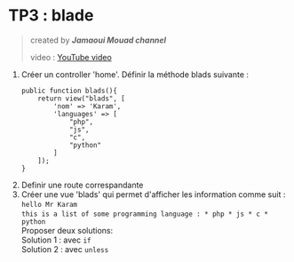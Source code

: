 # TP3 : blade
> created by ***Jamaoui Mouad channel***
> 
> video : <a href="https://youtu.be/w6V8DylTKtU?si=Zw3xsm81s-PDjTfJ">YouTube video</a>

1. Créer un controller 'home'. Définir la méthode blads suivante :
    ```
    public function blads(){
        return view("blads", [
            'nom' => 'Karam',
            'languages' => [
                "php",
                "js",
                "c",
                "python"
            ]
        ]);
    }
    ```
1. Definir une route correspandante
1. Créer une vue 'blads' qui permet d'afficher les information comme suit :<br>
    `
        hello Mr Karam
    `<br>
    `
    this is a list of some programming language :
        * php
        * js
        * c
        * python
    `<br>
    Proposer deux solutions:<br>
        Solution 1 : avec `if`<br>
        Solution 2 : avec `unless`